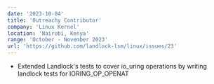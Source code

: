 ```yaml
---
date: '2023-10-04'
title: 'Outreachy Contributor'
company: 'Linux Kernel'
location: 'Nairobi, Kenya'
range: 'October - November 2023'
url: 'https://github.com/landlock-lsm/linux/issues/23'
---
```


- Extended Landlock's tests to cover io_uring operations by writing landlock tests for IORING_OP_OPENAT
